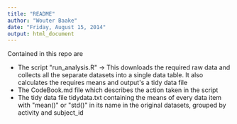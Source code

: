 ```yaml
---
title: "README"
author: "Wouter Baake"
date: "Friday, August 15, 2014"
output: html_document
---
```


Contained in this repo are

* The script "run_analysis.R" -> This downloads the required raw data and collects all the separate datasets into a single data table. It also calculates the requires means and output's a tidy data file
* The CodeBook.md file which describes the action taken in the script
* The tidy data file tidydata.txt containing the means of every data item with "mean()" or "std()" in its name in the original datasets, grouped by activity and subject_id